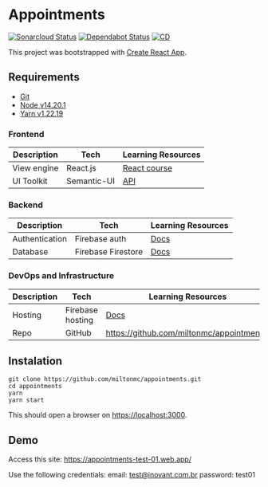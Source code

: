 # Appointments

[![Sonarcloud Status](https://sonarcloud.io/api/project_badges/measure?project=appointments&metric=alert_status)](https://sonarcloud.io/dashboard?id=appointments)
[![Dependabot Status](https://api.dependabot.com/badges/status?host=github&repo=miltonmc/appointments)](https://dependabot.com)
[![CD](https://github.com/miltonmc/appointments/workflows/CD/badge.svg)](https://github.com/miltonmc/appointments/actions?query=workflow%3ACD)

This project was bootstrapped with [Create React App](https://github.com/facebook/create-react-app).

## Requirements

- [Git](https://git-scm.com/downloads)
- [Node v14.20.1](https://nodejs.org/en/download/)
- [Yarn v1.22.19](https://yarnpkg.com/en/docs/install)

### Frontend

| Description | Tech        | Learning Resources                                                  |
| ----------- | ----------- | ------------------------------------------------------------------- |
| View engine | React.js    | [React course](https://reacttraining.com/online/react-fundamentals) |
| UI Toolkit  | Semantic-UI | [API](https://react.semantic-ui.com)                                |

### Backend

| Description    | Tech               | Learning Resources                               |
| -------------- | ------------------ | ------------------------------------------------ |
| Authentication | Firebase auth      | [Docs](https://firebase.google.com/docs/auth/)   |
| Database       | Firebase Firestore | [Docs](https://cloud.google.com/firestore/docs/) |

### DevOps and Infrastructure

| Description | Tech             | Learning Resources                                |
| ----------- | ---------------- | ------------------------------------------------- |
| Hosting     | Firebase hosting | [Docs](https://firebase.google.com/docs/hosting/) |
| Repo        | GitHub           | <https://github.com/miltonmc/appointments/>       |

## Instalation

```shell
git clone https://github.com/miltonmc/appointments.git
cd appointments
yarn
yarn start
```

This should open a browser on <https://localhost:3000>.

## Demo

Access this site: <https://appointments-test-01.web.app/>

Use the following credentials:
email: test@inovant.com.br
password: test01
